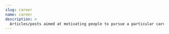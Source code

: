 ```yaml
---
slug: career
name: career
description: >
  Articles/posts aimed at motivating people to pursue a particular career.
---
```

